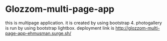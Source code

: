 # Glozzom-multi-page-app
this is multipage application. it is created by using bootstrap 4. photogallery is run by using bootstrap lightbox.
deployment link is 
http://glozzom-multi-page-app-ehmusman.surge.sh/
